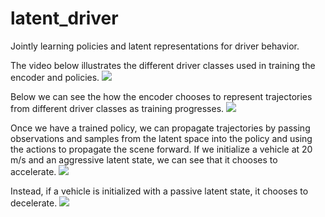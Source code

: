 # latent_driver
Jointly learning policies and latent representations for driver behavior.

The video below illustrates the different driver classes used in training the encoder and policies.
![](https://github.com/jgmorton/latent_driver/blob/master/gifs/passive_aggressive.gif?raw=true)

Below we can see the how the encoder chooses to represent trajectories from different driver classes as training progresses.
![](https://github.com/jgmorton/latent_driver/blob/master/gifs/latent.gif?raw=true)

Once we have a trained policy, we can propagate trajectories by passing observations and samples from the latent space into the policy and using the actions to propagate the scene forward. If we initialize a vehicle at 20 m/s and an aggressive latent state, we can see that it chooses to accelerate.
![](https://github.com/jgmorton/latent_driver/blob/master/gifs/speed_agg.gif?raw=true)

Instead, if a vehicle is initialized with a passive latent state, it chooses to decelerate.
![](https://github.com/jgmorton/latent_driver/blob/master/gifs/speed_pass.gif?raw=true)



